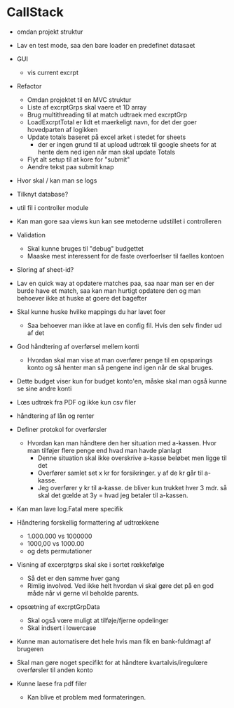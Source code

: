 # CallStack

- omdan projekt struktur
- Lav en test mode, saa den bare loader en predefinet datasaet
- GUI
    - vis current excrpt
- Refactor
    - Omdan projektet til en MVC struktur
    - Liste af excrptGrps skal vaere et 1D array 
    - Brug multithreading til at match udtraek med excrptGrp
    - LoadExcrptTotal er lidt et maerkeligt navn, for det der goer hovedparten af logikken
    - Update totals baseret på excel arket i stedet for sheets
        - der er ingen grund til at upload udtrœk til google sheets for at hente dem ned igen når man skal update Totals
    - Flyt alt setup til at kore for "submit"
    - Aendre tekst paa submit knap
- Hvor skal / kan man se logs
- Tilknyt database?
- util fil i controller module
- Kan man gore saa views kun kan see metoderne udstillet i controlleren
- Validation
    - Skal kunne bruges til "debug" budgettet
    - Maaske mest interessent for de faste overfoerlser til faelles kontoen
- Sloring af sheet-id?
- Lav en quick way at opdatere matches paa, saa naar man ser en der burde have et match, saa kan man hurtigt opdatere den og man behoever ikke at huske at goere det bagefter
- Skal kunne huske hvilke mappings du har lavet foer
    - Saa behoever man ikke at lave en config fil. Hvis den selv finder ud af det
- God håndtering af overførsel mellem konti
  - Hvordan skal man vise at man overfører penge til en opsparings konto og så henter man så pengene ind igen når de skal bruges.
- Dette budget viser kun for budget konto'en, måske skal man også kunne se sine andre konti
- Lœs udtrœk fra PDF og ikke kun csv filer
- håndtering af lån og renter

- Definer protokol for overførsler
  - Hvordan kan man håndtere den her situation med a-kassen. Hvor man tilføjer flere penge end hvad man havde planlagt
    - Denne situation skal ikke overskrive a-kasse beløbet men ligge til det 
    - Overfører samlet set x kr for forsikringer. y af de kr går til a-kasse.
    - Jeg overfører y kr til a-kasse. de bliver kun trukket hver 3 mdr. så skal det gœlde at 3y = hvad jeg betaler til a-kassen.
- Kan man lave log.Fatal mere specifik 
- Håndtering forskellig formattering af udtrœkkene
  - 1.000.000 vs 1000000
  - 1000,00 vs 1000.00
  - og dets permutationer
- Visning af excerptgrps skal ske i sortet rœkkefølge
  - Så det er den samme hver gang
  - Rimlig involved. Ved ikke helt hvordan vi skal gøre det på en god måde når vi gerne vil beholde parents.
- opsœtning af excrptGrpData
  - Skal også vœre muligt at tilføje/fjerne opdelinger
  - Skal indsert i lowercase
- Kunne man automatisere det hele hvis man fik en bank-fuldmagt af brugeren
- Skal man gøre noget specifikt for at håndtere  kvartalvis/iregulœre overførsler til anden konto
- Kunne laese fra pdf filer
    - Kan blive et problem med formateringen.

